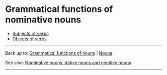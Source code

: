 # Grammatical functions of nominative nouns

- [Subjects of verbs](subjects.md)
- [Objects of verbs](objects.md)

----

Back up to: [Grammatical functions of nouns](../index.md) \| [Nouns](../../index.md) 

See also: [Nominative nouns, dative nouns and genitive nouns](../../grammatical-categories/case.md)

----
